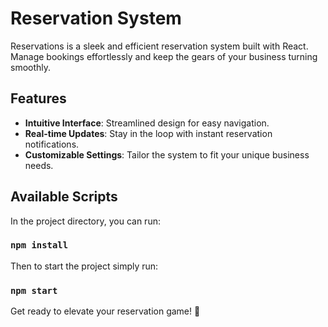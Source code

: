 # Reservation System

Reservations is a sleek and efficient reservation system built with React. Manage bookings effortlessly and keep the gears of your business turning smoothly.

## Features

- **Intuitive Interface**: Streamlined design for easy navigation.
- **Real-time Updates**: Stay in the loop with instant reservation notifications.
- **Customizable Settings**: Tailor the system to fit your unique business needs.

## Available Scripts

In the project directory, you can run:

### `npm install`

Then to start the project simply run:

### `npm start`

Get ready to elevate your reservation game! 🚀
